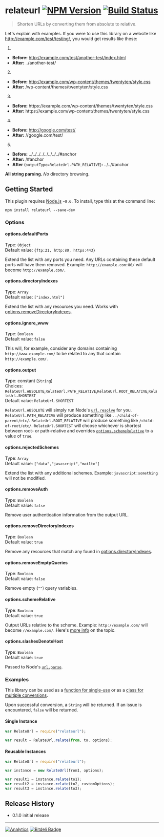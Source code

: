 # relateurl [![NPM Version](http://badge.fury.io/js/relateurl.png)](http://badge.fury.io/js/relateurl) [![Build Status](https://secure.travis-ci.org/stevenvachon/relateurl.png)](http://travis-ci.org/stevenvachon/relateurl)

> Shorten URLs by converting them from absolute to relative.

Let's explain with examples. If you were to use this library on a website like http://example.com/test/testing/, you would get results like these:

1. 
  * **Before:** http://example.com/test/another-test/index.html
  * **After:** ../another-test/
2. 
  * **Before:** http://example.com/wp-content/themes/twentyten/style.css
  * **After:** /wp-content/themes/twentyten/style.css
3. 
  * **Before:** http*s*://example.com/wp-content/themes/twentyten/style.css
  * **After:** http*s*://example.com/wp-content/themes/twentyten/style.css
4. 
  * **Before:** http://google.com/test/
  * **After:** //google.com/test/
5. 
  * **Before:** ../../../../../../../../#anchor
  * **After:** /#anchor
  * **After** (`outputType=RelateUrl.PATH_RELATIVE`)**:** ../../#anchor

**All string parsing.** *No* directory browsing.

## Getting Started

This plugin requires [Node.js](http://nodejs.org/) `~0.6`. To install, type this at the command line:
```
npm install relateurl --save-dev
```

### Options

#### options.defaultPorts
Type: `Object`   
Default value: `{ftp:21, http:80, https:443}`  

Extend the list with any ports you need. Any URLs containing these default ports will have them removed. Example: `http://example.com:80/` will become `http://example.com/`.

#### options.directoryIndexes
Type: `Array`   
Default value: `["index.html"]`  

Extend the list with any resources you need. Works with [options.removeDirectoryIndexes](#options.removeDirectoryIndexes).

#### options.ignore_www
Type: `Boolean`  
Default value: `false`  

This will, for example, consider any domains containing `http://www.example.com/` to be related to any that contain `http://example.com/`.

#### options.output
Type: constant (`String`)  
Choices: `RelateUrl.ABSOLUTE`,`RelateUrl.PATH_RELATIVE`,`RelateUrl.ROOT_RELATIVE`,`RelateUrl.SHORTEST`  
Default value: `RelateUrl.SHORTEST`  

`RelateUrl.ABSOLUTE` will simply run Node's [`url.resolve`](http://nodejs.org/api/url.html#url_url_resolve_from_to) for you.
`RelateUrl.PATH_RELATIVE` will produce something like `../child-of-parent/etc/`.
`RelateUrl.ROOT_RELATIVE` will produce something like `/child-of-root/etc/`.
`RelateUrl.SHORTEST` will choose whichever is shortest between root- or path-relative and overrides [`options.schemeRelative`](#options.schemeRelative) to a value of `true`.

#### options.rejectedSchemes
Type: `Array`   
Default value: `["data","javascript","mailto"]`  

Extend the list with any additional schemes. Example: `javascript:something` will not be modified.

#### options.removeAuth
Type: `Boolean`   
Default value: `false`  

Remove user authentication information from the output URL.


#### options.removeDirectoryIndexes
Type: `Boolean`   
Default value: `true`  

Remove any resources that match any found in [options.directoryIndexes](#options.directoryIndexes).

#### options.removeEmptyQueries
Type: `Boolean`   
Default value: `false`  

Remove empty (`""`) query variables.

#### options.schemeRelative
Type: `Boolean`   
Default value: `true`  

Output URLs relative to the scheme. Example: `http://example.com/` will become `//example.com/`. Here's [more info](http://www.paulirish.com/2010/the-protocol-relative-url/) on the topic.

#### options.slashesDenoteHost
Type: `Boolean`   
Default value: `true`  

Passed to Node's [`url.parse`](http://nodejs.org/api/url.html#url_url_parse_urlstr_parsequerystring_slashesdenotehost).

### Examples
This library can be used as a [function for single-use](#single-instance) or as a [class for multiple conversions](#reusable-instances).

Upon successful conversion, a `String` will be returned. If an issue is encountered, `false` will be returned.

#### Single Instance
```js
var RelateUrl = require("relateurl");

var result = RelateUrl.relate(from, to, options);
```

#### Reusable Instances
```js
var RelateUrl = require("relateurl");

var instance = new RelateUrl(from1, options);

var result1 = instance.relate(to1);
var result2 = instance.relate(to2, customOptions);
var result3 = instance.relate(to3);
```

## Release History
* 0.1.0 initial release

---

[![Analytics](https://ga-beacon.appspot.com/UA-3614308-10/stevenvachon/smil2css)](https://github.com/igrigorik/ga-beacon "Google Analytics") [![Bitdeli Badge](https://d2weczhvl823v0.cloudfront.net/stevenvachon/smil2css/trend.png)](https://bitdeli.com/free "Bitdeli Badge")